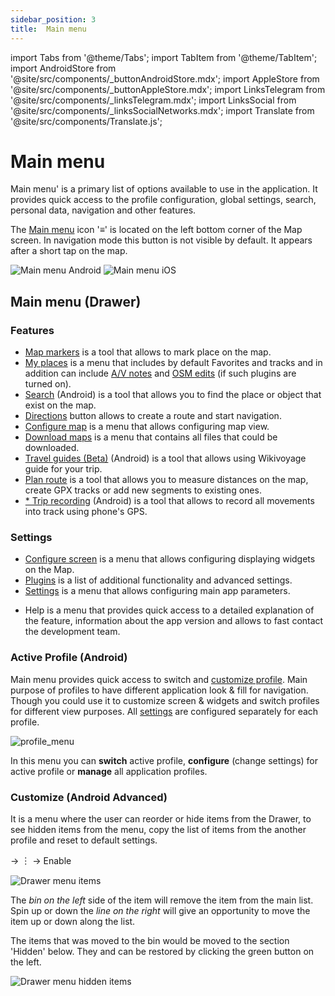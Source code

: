 ```yaml
---
sidebar_position: 3
title:  Main menu
---
```


import Tabs from '@theme/Tabs';
import TabItem from '@theme/TabItem';
import AndroidStore from '@site/src/components/_buttonAndroidStore.mdx';
import AppleStore from '@site/src/components/_buttonAppleStore.mdx';
import LinksTelegram from '@site/src/components/_linksTelegram.mdx';
import LinksSocial from '@site/src/components/_linksSocialNetworks.mdx';
import Translate from '@site/src/components/Translate.js';

# Main menu
Main menu' is a primary list of options available to use in the application. It provides quick access to the profile configuration, global settings, search, personal data, navigation and other features.

The [Main menu](/docs/documentation/widgets/map-buttons#main-menu) icon '&#8801;' is located on the left bottom corner of the Map screen. In navigation mode this button is not visible by default. It appears after a short tap on the map. 

![Main menu Android](@site/static/img/menu/main_menu_android.png) 
![Main menu iOS](@site/static/img/menu/main_menu_ios.png)

## Main menu (Drawer)

### Features
* [Map markers](/docs/documentation/personal/markers) is a tool that allows to mark place on the map.
* [My places](//docs/documentation/personal/myplaces) is a menu that includes by default Favorites and tracks and in addition can include [A/V notes](/docs/documentation/plugins/audio-video-notes) and [OSM edits](/docs/documentation/plugins/osm-editing) (if such plugins are turned on). 
* [Search](/docs/documentation/search) (Android) is a tool that allows you to find the place or object that exist on the map.
* [Directions](/docs/documentation/widgets/map-buttons#directions) button allows to create a route and start navigation.
* [Configure map](/docs/documentation/map/configure-map-menu) is a menu that allows configuring map view.
* [Download maps](/docs/documentation/start-with/download-maps) is a menu that contains all files that could be downloaded.
* [Travel guides (Beta)](/docs/documentation/plan-route/travel-guides) (Android) is a tool that allows using Wikivoyage guide for your trip.
* [Plan route](/docs/documentation/plan-route/create-route) is a tool that allows you to measure distances on the map, create GPX tracks or add new segments to existing ones.
* [* Trip recording](/docs/documentation/plugins/trip-recording) (Android) is a tool that allows to record all movements into track using phone's GPS. 

### Settings
* [Configure screen](/docs/documentation/widgets/configure-screen) is a menu that allows configuring displaying widgets on the Map.
* [Plugins](/docs/documentation/plugins) is a list of additional functionality and advanced settings.
* [Settings](/docs/documentation/personal/global-settings) is a menu that allows configuring main app parameters.
- Help is a menu that provides quick access to a detailed explanation of the feature,  information about the app version and allows to fast contact the development team.

### Active Profile (Android)

Main menu provides quick access to switch and [customize profile](/docs/documentation/personal/profiles). Main purpose of profiles to have different application look & fill for navigation. Though you could use it to customize screen & widgets and switch profiles for different view purposes. All [settings](/docs/documentation/personal/profiles) are configured separately for each profile.

![profile_menu](@site/static/img/menu/profile_menu.png)

In this menu you can **switch** active profile, **configure** (change settings) for active profile or **manage** all application profiles.


### Customize (Android Advanced)

It is a menu where the user can reorder or hide items from the Drawer, to see hidden items from the menu, copy the list of items from the another profile and reset to default settings.

<Translate android="true" ids="android_button_seq"/> <Translate android="true" ids="shared_string_menu,configure_profile,ui_customization,shared_string_drawer"/> →  &#65049; → Enable

<p> </p>

![Drawer menu items ](@site/static/img/settings/drawer_menu_correct.png)

The *bin on the left* side of the item will remove the item from the main list.
Spin up or down the *line on the right* will give an opportunity to move the item up or down along the list.

The items that was moved to the bin would be moved to the section 'Hidden' below. They and can be restored by clicking the green button on the left.

![Drawer menu hidden items ](@site/static/img/settings/drawer_menu_hidden_items.png)

